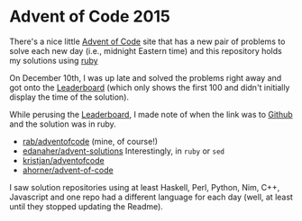 # Advent of Code 2015 #

There's a nice little [Advent of Code] site that has a new pair of problems to solve each new day (i.e., midnight Eastern time) and this repository holds my solutions using [ruby](http://ruby-lang.org)

On December 10th, I was up late and solved the problems right away and got onto the [Leaderboard] (which only shows the first 100 and didn't initially display the time of the solution).

While perusing the [Leaderboard], I made note of when the link was to [Github] and the solution was in ruby.

* [rab/adventofcode](https://github.com/rab/adventofcode) (mine, of course!)
* [edanaher/advent-solutions](https://github.com/edanaher/advent-solutions) Interestingly, in `ruby` or `sed`
* [kristjan/adventofcode](https://github.com/kristjan/adventofcode)
* [ahorner/advent-of-code](https://github.com/ahorner/advent-of-code)

I saw solution repositories using at least Haskell, Perl, Python, Nim, C++, Javascript and one repo had a different language for each day (well, at least until they stopped updating the Readme).

[Advent of Code]: http://www.adventofcode.com/
[Leaderboard]: http://www.adventofcode.com/leaderboard
[Github]: http://github.com/
